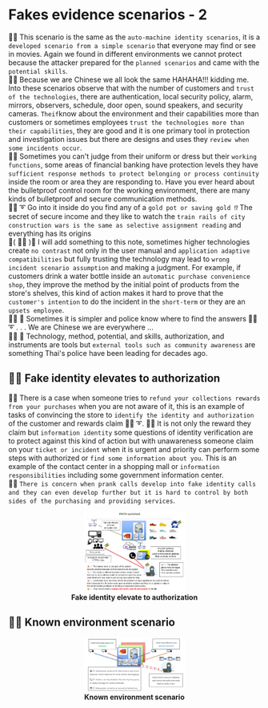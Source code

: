 # Fakes evidence scenarios - 2
🧸💬 This scenario is the same as the ```auto-machine identity scenarios```, it is a ```developed scenario from a simple scenario``` that everyone may find or see in movies. Again we found in different environments we cannot protect because the attacker prepared for the ```planned scenarios``` and came with the ```potential skills```.  </br>
🦤💬 Because we are Chinese we all look the same HAHAHA!!! kidding me. Into these scenarios observe that with the number of customers and ```trust of the technologies```, there are authentication, local security policy, alarm, mirrors, observers, schedule, door open, sound speakers, and security cameras. ```Theif```know about the environment and their capabilities more than customers or sometimes employees ```trust the technologies more than their capabilities```, they are good and it is one primary tool in protection and investigation issues but there are designs and uses they ```review when some incidents occur```. </br>
🐯💬 Sometimes you can't judge from their uniform or dress but their ```working functions```, some areas of financial banking have protection levels they have ```sufficient response methods to protect belonging or process continuity``` inside the room or area they are responding to. Have you ever heard about the bulletproof control room for the working environment, there are many kinds of bulletproof and secure communication methods. </br>
🐑💬 ➰ Go into it inside do you find any of a ```gold pot or saving gold ⁉️``` The secret of secure income and they like to watch the ```train rails of city construction wars is the same as selective assignment reading``` and everything has its origins </br>
💃( 👩‍🏫 )💬 I will add something to this note, sometimes higher technologies create ```no contrast``` not only in the user manual and ```application adaptive compatibilities``` but fully trusting the technology may lead to ```wrong incident scenario assumption``` and making a judgment. For example, if customers drink a water bottle inside an ```automatic purchase convenience shop```, they improve the method by the initial point of products from the store's shelves, this kind of action makes it hard to prove that the ```customer's intention``` to do the incident in the ```short-term``` or they are an ```upsets employee```. </br>
👧💬 🎈 Sometimes it is simpler and police know where to find the answers 🐑💬 ➰ . . . We are Chinese we are everywhere ... </br>
👧💬 🎈 Technology, method, potential, and skills, authorization, and instruments are tools but ```external tools such as community awareness``` are something Thai's police have been leading for decades ago. </br>

## 🧸💬 Fake identity elevates to authorization

🦭💬 There is a case when someone tries to ```refund your collections rewards from your purchases``` when you are not aware of it, this is an example of tasks of convincing the store to ```identify the identity and authorization``` of the customer and rewards claim 🐑💬 ➰. 🦭💬 It is not only the reward they claim but ```information identity``` some questions of identity verification are to protect against this kind of action but with unawareness someone claim on your ```ticket or incident``` when it is urgent and priority can perform some steps with authorized or ```find some information about you```. This is an example of the contact center in a shopping mall or ```information responsibilities``` including some government information center. </br>
👤💬 ```There is concern when prank calls develop into fake identity calls and they can even develop further but it is hard to control by both sides of the purchasing and providing services```. </br>

<p align="center" width="100%">
    <img width="40%" src="https://github.com/jkaewprateep/fakes_evidence_scenarios2/blob/main/PASTA%20scenario.png"> </br>
    <b> Fake identity elevate to authorization </b>
</p>

## 🧸💬 Known environment scenario

<p align="center" width="100%">
    <img width="40%" src="https://github.com/jkaewprateep/fakes_evidence_scenarios2/blob/main/Bahaviour%20scenario.png"> </br>
    <b> Known environment scenario </b>
</p>
